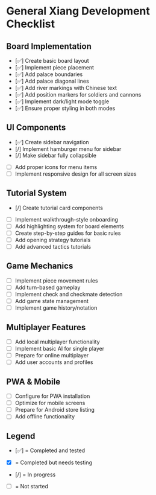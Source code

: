 # General Xiang Development Checklist

## Board Implementation
- [✅] Create basic board layout
- [✅] Implement piece placement
- [✅] Add palace boundaries
- [✅] Add palace diagonal lines
- [✅] Add river markings with Chinese text
- [✅] Add position markers for soldiers and cannons
- [✅] Implement dark/light mode toggle
- [✅] Ensure proper styling in both modes

## UI Components
- [✅] Create sidebar navigation
- [/] Implement hamburger menu for sidebar
- [/] Make sidebar fully collapsible
- [ ] Add proper icons for menu items
- [ ] Implement responsive design for all screen sizes

## Tutorial System
- [/] Create tutorial card components
- [ ] Implement walkthrough-style onboarding
- [ ] Add highlighting system for board elements
- [ ] Create step-by-step guides for basic rules
- [ ] Add opening strategy tutorials
- [ ] Add advanced tactics tutorials

## Game Mechanics
- [ ] Implement piece movement rules
- [ ] Add turn-based gameplay
- [ ] Implement check and checkmate detection
- [ ] Add game state management
- [ ] Implement game history/notation

## Multiplayer Features
- [ ] Add local multiplayer functionality
- [ ] Implement basic AI for single player
- [ ] Prepare for online multiplayer
- [ ] Add user accounts and profiles

## PWA & Mobile
- [ ] Configure for PWA installation
- [ ] Optimize for mobile screens
- [ ] Prepare for Android store listing
- [ ] Add offline functionality

## Legend
- [✅] = Completed and tested
- [x] = Completed but needs testing
- [/] = In progress
- [ ] = Not started
